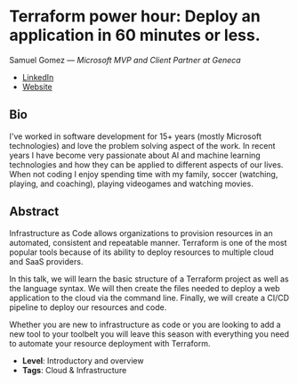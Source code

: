 # Terraform power hour: Deploy an application in 60 minutes or less.

Samuel Gomez &mdash; *Microsoft MVP and Client Partner at Geneca*

- [LinkedIn](https://www.linkedin.com/in/samueljgomez/)
- [Website](https://www.thesoccerdev.com/)

## Bio

I've worked in software development for 15+ years (mostly Microsoft technologies) and love the problem solving aspect of the work. In recent years I have become very passionate about AI and machine learning technologies and how they can be applied to different aspects of our lives. When not coding I enjoy spending time with my family, soccer (watching, playing, and coaching), playing videogames and watching movies. 

## Abstract

Infrastructure as Code allows organizations to provision resources in an automated, consistent and repeatable manner. Terraform is one of the most popular tools because of its ability to deploy resources to multiple cloud and SaaS providers.

In this talk, we will learn the basic structure of a Terraform project as well as the language syntax. We will then create the files needed to deploy a web application to the cloud via the command line. Finally, we will create a CI/CD pipeline to deploy our resources and code.

Whether you are new to infrastructure as code or you are looking to add a new tool to your toolbelt you will leave this season with everything you need to automate your resource deployment with Terraform.

- **Level**: Introductory and overview
- **Tags**: Cloud & Infrastructure
  